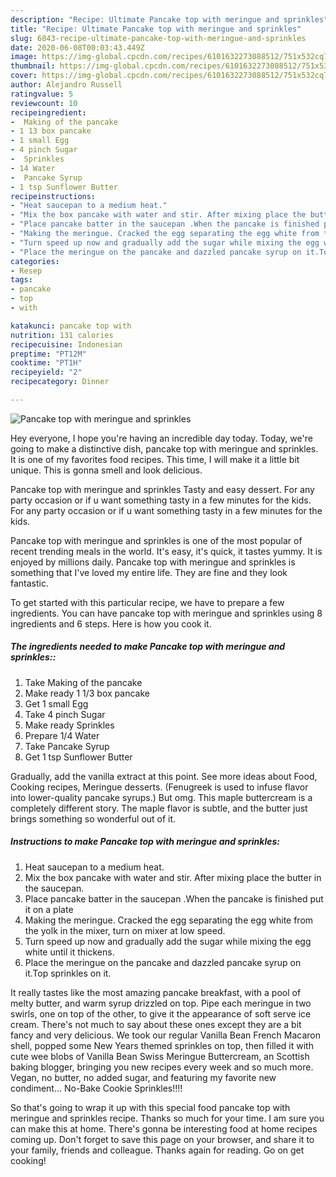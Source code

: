```yaml
---
description: "Recipe: Ultimate Pancake top with meringue and sprinkles"
title: "Recipe: Ultimate Pancake top with meringue and sprinkles"
slug: 6843-recipe-ultimate-pancake-top-with-meringue-and-sprinkles
date: 2020-06-08T00:03:43.449Z
image: https://img-global.cpcdn.com/recipes/6101632273088512/751x532cq70/pancake-top-with-meringue-and-sprinkles-recipe-main-photo.jpg
thumbnail: https://img-global.cpcdn.com/recipes/6101632273088512/751x532cq70/pancake-top-with-meringue-and-sprinkles-recipe-main-photo.jpg
cover: https://img-global.cpcdn.com/recipes/6101632273088512/751x532cq70/pancake-top-with-meringue-and-sprinkles-recipe-main-photo.jpg
author: Alejandro Russell
ratingvalue: 5
reviewcount: 10
recipeingredient:
-  Making of the pancake
- 1 13 box pancake
- 1 small Egg
- 4 pinch Sugar
-  Sprinkles
- 14 Water
-  Pancake Syrup
- 1 tsp Sunflower Butter
recipeinstructions:
- "Heat saucepan to a medium heat."
- "Mix the box pancake with water and stir. After mixing place the butter in the saucepan."
- "Place pancake batter in the saucepan .When the pancake is finished put it on a plate"
- "Making the meringue. Cracked the egg separating the egg white from the yolk in the mixer, turn on mixer at low speed."
- "Turn speed up now and gradually add the sugar while mixing the egg white until it thickens."
- "Place the meringue on the pancake and dazzled pancake syrup on it.Top sprinkles on it."
categories:
- Resep
tags:
- pancake
- top
- with

katakunci: pancake top with
nutrition: 131 calories
recipecuisine: Indonesian
preptime: "PT12M"
cooktime: "PT1H"
recipeyield: "2"
recipecategory: Dinner

---
```



![Pancake top with meringue and sprinkles](https://img-global.cpcdn.com/recipes/6101632273088512/751x532cq70/pancake-top-with-meringue-and-sprinkles-recipe-main-photo.jpg)

Hey everyone, I hope you're having an incredible day today. Today, we're going to make a distinctive dish, pancake top with meringue and sprinkles. It is one of my favorites food recipes. This time, I will make it a little bit unique. This is gonna smell and look delicious.

Pancake top with meringue and sprinkles Tasty and easy dessert. For any party occasion or if u want something tasty in a few minutes for the kids. For any party occasion or if u want something tasty in a few minutes for the kids.

Pancake top with meringue and sprinkles is one of the most popular of recent trending meals in the world. It's easy, it's quick, it tastes yummy. It is enjoyed by millions daily. Pancake top with meringue and sprinkles is something that I've loved my entire life. They are fine and they look fantastic.


To get started with this particular recipe, we have to prepare a few ingredients. You can have pancake top with meringue and sprinkles using 8 ingredients and 6 steps. Here is how you cook it.

##### The ingredients needed to make Pancake top with meringue and sprinkles::

1. Take  Making of the pancake
1. Make ready 1 1/3 box pancake
1. Get 1 small Egg
1. Take 4 pinch Sugar
1. Make ready  Sprinkles
1. Prepare 1/4 Water
1. Take  Pancake Syrup
1. Get 1 tsp Sunflower Butter


Gradually, add the vanilla extract at this point. See more ideas about Food, Cooking recipes, Meringue desserts. (Fenugreek is used to infuse flavor into lower-quality pancake syrups.) But omg. This maple buttercream is a completely different story. The maple flavor is subtle, and the butter just brings something so wonderful out of it. 

##### Instructions to make Pancake top with meringue and sprinkles:

1. Heat saucepan to a medium heat.
1. Mix the box pancake with water and stir. After mixing place the butter in the saucepan.
1. Place pancake batter in the saucepan .When the pancake is finished put it on a plate
1. Making the meringue. Cracked the egg separating the egg white from the yolk in the mixer, turn on mixer at low speed.
1. Turn speed up now and gradually add the sugar while mixing the egg white until it thickens.
1. Place the meringue on the pancake and dazzled pancake syrup on it.Top sprinkles on it.


It really tastes like the most amazing pancake breakfast, with a pool of melty butter, and warm syrup drizzled on top. Pipe each meringue in two swirls, one on top of the other, to give it the appearance of soft serve ice cream. There&#39;s not much to say about these ones except they are a bit fancy and very delicious. We took our regular Vanilla Bean French Macaron shell, popped some New Years themed sprinkles on top, then filled it with cute wee blobs of Vanilla Bean Swiss Meringue Buttercream, an Scottish baking blogger, bringing you new recipes every week and so much more. Vegan, no butter, no added sugar, and featuring my favorite new condiment… No-Bake Cookie Sprinkles!!!! 

So that's going to wrap it up with this special food pancake top with meringue and sprinkles recipe. Thanks so much for your time. I am sure you can make this at home. There's gonna be interesting food at home recipes coming up. Don't forget to save this page on your browser, and share it to your family, friends and colleague. Thanks again for reading. Go on get cooking!
